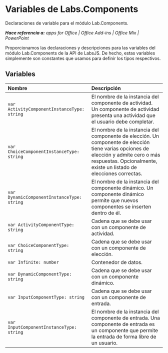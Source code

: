 
# Variables de Labs.Components
Declaraciones de variable para el módulo Lab.Components.

 _**Hace referencia a:** apps for Office | Office Add-ins | Office Mix | PowerPoint_

Proporcionamos las declaraciones y descripciones para las variables del módulo Lab.Components de la API de LabsJS. De hecho, estas variables simplemente son constantes que usamos para definir los tipos respectivos.

## Variables


|**Nombre**|**Descripción**|
|:-----|:-----|
| `var ActivityComponentInstanceType: string`|El nombre de la instancia del componente de actividad. Un componente de actividad presenta una actividad que el usuario debe completar.|
| `var ChoiceComponentInstanceType: string`|El nombre de la instancia del componente de elección. Un componente de elección tiene varias opciones de elección y admite cero o más respuestas. Opcionalmente, existe un listado de elecciones correctas.|
| `var DynamicComponentInstanceType: string`|El nombre de la instancia del componente dinámico. Un componente dinámico permite que nuevos componentes se inserten dentro de él.|
| `var ActivityComponentType: string`|Cadena que se debe usar con un componente de actividad.|
| `var ChoiceComponentType: string`|Cadena que se debe usar con un componente de elección.|
| `var Infinite: number`|Contenedor de datos.|
| `var DynamicComponentType: string`|Cadena que se debe usar con un componente dinámico.|
| `var InputComponentType: string`|Cadena que se debe usar con un componente de entrada.|
| `var InputComponentInstanceType: string`|El nombre de la instancia del componente de entrada. Una componente de entrada es un componente que permite la entrada de forma libre de un usuario.|
